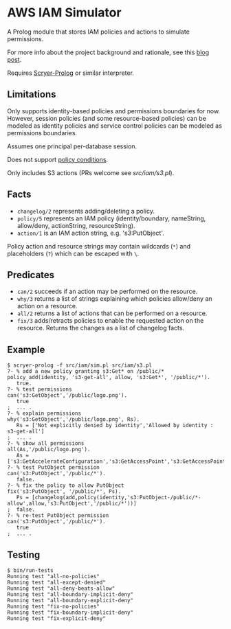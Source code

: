 AWS IAM Simulator
=================
A Prolog module that stores IAM policies and actions to simulate permissions.

For more info about the project background and rationale, see this [blog post](https://blog.dnmfarrell.com/post/simulating-aws-iam-with-prolog/).

Requires [Scryer-Prolog](https://scryer.pl/) or similar interpreter.

Limitations
-----------
Only supports identity-based policies and permissions boundaries for now. However, session policies (and some resource-based policies) can be modeled as identity policies and service control policies can be modeled as permissions boundaries.

Assumes one principal per-database session.

Does not support [policy conditions](https://docs.aws.amazon.com/IAM/latest/UserGuide/reference_policies_elements_condition.html).

Only includes S3 actions (PRs welcome see *src/iam/s3.pl*).

Facts
-----
* `changelog/2` represents adding/deleting a policy.
* `policy/5` represents an IAM policy (identity/boundary, nameString, allow/deny, actionString, resourceString).
* `action/1` is an IAM action string, e.g. 's3:PutObject'.

Policy action and resource strings may contain wildcards (`*`) and placeholders (`?`) which can be escaped with `\`.

Predicates
----------
* `can/2` succeeds if an action may be performed on the resource.
* `why/3` returns a list of strings explaining which policies allow/deny an action on a resource.
* `all/2` returns a list of actions that can be performed on a resource.
* `fix/3` adds/retracts policies to enable the requested action on the resource. Returns the changes as a list of changelog facts.

Example
-------
    $ scryer-prolog -f src/iam/sim.pl src/iam/s3.pl
    ?- % add a new policy granting s3:Get* on /public/*
    policy_add(identity, 's3-get-all', allow, 's3:Get*', '/public/*').
       true.
    ?- % test permissions
    can('s3:GetObject','/public/logo.png').
       true
    ;  ... .
    ?- % explain permissions
    why('s3:GetObject','/public/logo.png', Rs).
       Rs = ['Not explicitly denied by identity','Allowed by identity : s3-get-all']
    ;  ... .
    ?- % show all permissions
    all(As,'/public/logo.png').
       As = ['s3:GetAccelerateConfiguration','s3:GetAccessPoint','s3:GetAccessPointConfigurationForObjectLambda','s3:GetAccessPointForObjectLambda','s3:GetAccessPointPolicy','s3:GetAccessPointPolicyForObjectLambda','s3:GetAccessPointPolicyStatus','s3:GetAccessPointPolicyStatusForObjectLambda','s3:GetAccountPublicAccessBlock','s3:GetAnalyticsConfiguration','s3:GetBucketAcl','s3:GetBucketCORS','s3:GetBucketLocation','s3:GetBucketLogging','s3:GetBucketNotification','s3:GetBucketObjectLockConfiguration','s3:GetBucketOwnershipControls','s3:GetBucketPolicy','s3:GetBucketPolicyStatus','s3:GetBucketPublicAccessBlock'|...].
    ?- % test PutObject permission
    can('s3:PutObject','/public/*').
       false.
    ?- % fix the policy to allow PutObject
    fix('s3:PutObject', '/public/*', Ps).
       Ps = [changelog(add,policy(identity,'s3:PutObject-/public/*-allow',allow,'s3:PutObject','/public/*'))]
    ;  false.
    ?- % re-test PutObject permission
    can('s3:PutObject','/public/*').
       true
    ;  ... .

Testing
-------
    $ bin/run-tests
    Running test "all-no-policies"
    Running test "all-except-denied"
    Running test "all-deny-beats-allow"
    Running test "all-boundary-implicit-deny"
    Running test "all-boundary-explicit-deny"
    Running test "fix-no-policies"
    Running test "fix-boundary-implicit-deny"
    Running test "fix-explicit-deny"
